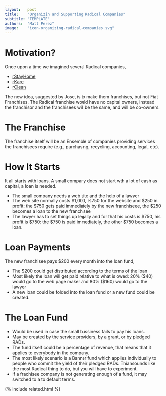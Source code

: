 ```yaml
---
layout:   post
title:    "Organizin and Supporting Radical Companies"
subtitle: "TEMPLATE"
authors:  "Matt Perez"
image:    "icon-organizing-radical-companies.svg"
---
```


<div style='display:none; '>
 <p>Once upon a time we described several Radical companies. This is another motivation.</p>
</div>

<h1>Motivation?</h1>
 <p>Once upon a time we imagined several Radical companies,</p>
  <ul>
   <li><a href="https://radicalcompanies.com/2022/05/12/rstayhome" target="_blank">rStayHome</a></li>
   <li><a href="https://radicalcompanies.com/2022/05/13/rkare" target="_blank">rKare</a></li>
   <li><a href="https://radicalcompanies.com/2022/05/14/rclean" target="_blank">rClean</a></li>
  </ul>
 <p>The new idea, suggested by Jose, is to make them franchises, but not Fiat Franchises. The Radical franchise would have no capital owners, instead the franchisor and the franchisees will be the same, and will be co-owners.</p>

<h1>The Franchise</h1>
 <p>The franchise itself will be an Ensemble of companies providing services the franchisees require (e.g., purchasing, recycling, accounting, legal, etc).</p>

<h1>How It Starts</h1>
 <p>It all starts with loans. A small company does not start wth a lot of cash as capital, a loan is needed.</p>
  <ul>
   <li>The small company needs a web site and the help of a lawyer</li>
   <li>The web site normally costs $1,000, %750 for the website and $250 in profit: the $750 gets paid immediately by the new franchiseee, the $250 becomes a loan to the new franchisee</li>
   <li>The lawyer has to set things up legally and for that his costs is $750, his profit is $750: the $750 is paid immediately, the other $750 becomes a loan.</li>
  </ul>

<h1>Loan Payments</h1>
 <p>The new franchisee pays $200 every month into the loan fund,</p>
  <ul>
   <li>The $200 could get distributed according to the terms of the loan</li>
   <li>Most likely the loan will get paid relative to what is owed: 20% ($40) would go to the web page maker and 80% ($160) would go to the lawyer</li>
   <li>A new loan could be folded into the loan fund or a new fund could be created.</li>
  </ul>

<h1>The Loan Fund</h1>
  <ul>
   <li>Would be used in case the small bussiness fails to pay his loans.</li>
   <li>May be created by the service providers, by a grant, or by pledged RADs.</li>
   <li>The fund itself could be a percentage of revenue, that means that it applies to everybody in the company.</li>
   <li>The most likely scenario is a Banner fund which applies individually to people who commit the yield of their pledged RADs. Thiansounds like the most Radical thing to do, but you will have to experiment.</li>
   <li>If a frachisee company is not generating enough of a fund, it may switched to a to default terms.</li>
  </ul>

{% include related.html %}